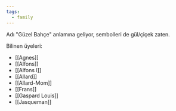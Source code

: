 ```yaml
---  
tags:
  - family  
---  
```

  
Adı "Güzel Bahçe" anlamına geliyor, sembolleri de gül/çiçek zaten.  
  
Bilinen üyeleri:  
- [[Agnes]]  
- [[Alfons]]  
- [[Alfons I]]  
- [[Allard]]  
- [[Allard-Mom]]  
- [[Frans]]  
- [[Gaspard Louis]]  
- [[Jasqueman]]
